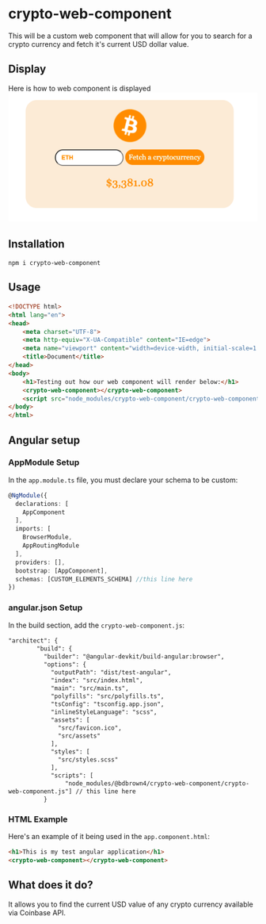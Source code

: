 # crypto-web-component
This will be a custom web component that will allow for you to search for a crypto currency and fetch it's current USD dollar value.

## Display
Here is how to web component is displayed
![plot](./example.png)

## Installation
    npm i crypto-web-component

## Usage

```html
<!DOCTYPE html>
<html lang="en">
<head>
    <meta charset="UTF-8">
    <meta http-equiv="X-UA-Compatible" content="IE=edge">
    <meta name="viewport" content="width=device-width, initial-scale=1.0">
    <title>Document</title>
</head>
<body>
    <h1>Testing out how our web component will render below:</h1>
    <crypto-web-component></crypto-web-component>
    <script src="node_modules/crypto-web-component/crypto-web-component.js"></script>
</body>
</html>
```

## Angular setup
### AppModule Setup
In the `app.module.ts` file, you must declare your schema to be custom:

```typescript
@NgModule({
  declarations: [
    AppComponent
  ],
  imports: [
    BrowserModule,
    AppRoutingModule
  ],
  providers: [],
  bootstrap: [AppComponent],
  schemas: [CUSTOM_ELEMENTS_SCHEMA] //this line here
})
```
### angular.json Setup
In the build section, add the `crypto-web-component.js`:

```jsonc
"architect": {
        "build": {
          "builder": "@angular-devkit/build-angular:browser",
          "options": {
            "outputPath": "dist/test-angular",
            "index": "src/index.html",
            "main": "src/main.ts",
            "polyfills": "src/polyfills.ts",
            "tsConfig": "tsconfig.app.json",
            "inlineStyleLanguage": "scss",
            "assets": [
              "src/favicon.ico",
              "src/assets"
            ],
            "styles": [
              "src/styles.scss"
            ],
            "scripts": [
                "node_modules/@bdbrown4/crypto-web-component/crypto-web-component.js"] // this line here
          }
```
### HTML Example
Here's an example of it being used in the `app.component.html`:
```html
<h1>This is my test angular application</h1>
<crypto-web-component></crypto-web-component>
```

## What does it do?

It allows you to find the current USD value of any crypto currency available via Coinbase API.
